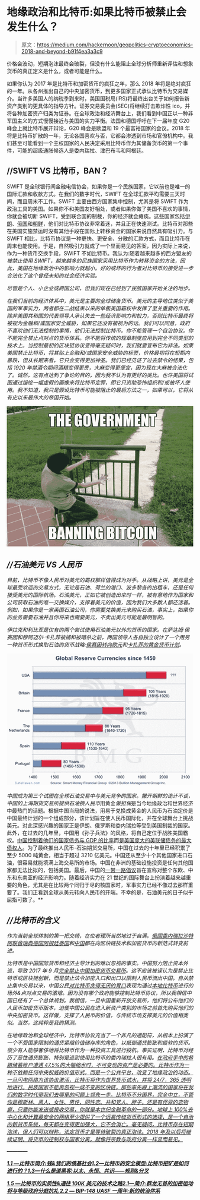 # 地缘政治和比特币:如果比特币被禁止会发生什么？

> 原文：<https://medium.com/hackernoon/geopolitics-cryptoeconomics-2018-and-beyond-b91f4ea3a3c9>

价格会波动，短期泡沫最终会破裂，但没有什么能阻止全球分析师重新评估和想象货币的真正定义是什么，或者可能是什么。

如果你认为 2017 年是比特币和加密货币的疯狂之年，那么 2018 年将是绝对疯狂的一年。从各州推出自己的中央加密货币，到更多国家正式承认比特币为交易媒介。当许多美国人的纳税季到来时，美国国税局(IRS)将最终出台关于如何报告新资产类别的更具体的指导方针。证券交易委员会(SEC)将继续打击欺诈性 ico，并将各种加密资产归类为证券。在全球政治和经济舞台上，我们看到中国正以一种非军国主义的方式慢慢接近与美国的实力平衡。法国和德国呼吁在下一届年度 G20 峰会上就比特币展开辩论，G20 峰会是欧盟和 19 个最富裕国家的会议。2018 年将是比特币扩散的一年，无论各国喜欢与否，它都会渗透到市场和官僚机构中。我们甚至可能看到一个主权国家的人民决定采用比特币作为其储备货币的第一个事件，可能的超级通胀候选人是委内瑞拉、津巴布韦和阿根廷。

## //SWIFT VS 比特币，BAN？

SWIFT 是全球银行间金融电信协会，如果你是一个民族国家，它以前也是唯一的国际汇款和收款方式。在我们的数字时代，SWIFT 在全球汇款平均需要三天时间，而且周末不工作。SWIFT 主要由西方国家集中控制，尤其是将 SWIFT 作为政治工具的美国。如果你不和美国友好相处，或者如果你做了美国不喜欢的事情，你就会被切断 SWIFT，受到联合国的制裁，你的经济就会瘫痪。这些国家包括[伊朗](https://www.financemagnates.com/cryptocurrency/news/government-iran-preparing-adopt-bitcoin-use-inside-country/)、[俄国](https://www.coindesk.com/russias-government-test-blockchain-land-registry-system/)和[朝鲜](https://www.fireeye.com/blog/threat-research/2017/09/north-korea-interested-in-bitcoin.html)，他们对比特币协议非常着迷，并且正在快速测试。比特币对那些在美国实施禁运时没有其他手段在国际上转移资金的国家来说自然具有吸引力。与 SWIFT 相比，比特币协议是一种更快、更安全、分散的汇款方式，而且比特币在周末也能使用。于是，自然吸引力就成了一个显而易见的答案，因为实际上来说，作为一种货币交换手段，SWIFT 不如比特币。我认为:随着越来越多的西方盟友的*被禁止使用 SWIFT，越来越多的民族国家采用比特币作为转移资金的方法，因此，美国在地缘政治中的影响力就越小。好的或坏的行为者对比特币的接受进一步合法化了这个曾经未知的社会经济实验。*

*尽管是个人、小企业或跨国公司，但我们现在已经到了民族国家开始关注的地步。*

*在我们当前的经济体系中，美元是主要的全球储备货币。美元的主导地位类似于美国的军事实力，两者都在二战结束以来的单极美国霸权中发挥了至关重要的作用。除非美国共和国的代表领导人承认失去一些经济影响力和权力，否则比特币最终将被视为金融和/或国家安全威胁，如果它还没有被视为的话。我们可以同意，政府不喜欢他们无法控制的事情，他们无法控制比特币。你不能管理一个自治协议。你不能完全禁止点对点的货币体系。你不能将传统的规章制度应用到完全不同类型的技术上。当控制最初的区块链协议变得毫无疑问时，我们就要宣布它为非法。如果美国禁止比特币，将其贴上金融和/或国家安全威胁的标签，价格最初将在短期内暴跌，但从长期来看，它只会变得更加神圣。我们已经见证了过去禁令的结果，包括 1920 年禁酒令期间酒精变得更贵，大麻变得更便宜，因为现在大麻被合法化了。诚然，这有点达到了争论的目的，因为我不认为有更好的类比。也许美国将试图通过描绘一幅虚假的画像来将比特币定罪，即它只资助恐怖组织和/或被坏人使用。我不知道，我只是假设比特币可能被阻止的最后方法之一，如果可以，它将从有史以来最伟大的帝国开始。*

*![](img/7ccc0362fb35c4454b0c15031fc7b764.png)*

## *//石油美元 VS 人民币*

*目前，比特币不像人民币对美元的霸权那样值得成为对手。从战略上讲，美元是全球最受欢迎的交易方式，无论是石油、荷兰的港口、波多黎各的出租车，还是任何接受美元的国际机场。石油美元，正如它被创造出来时一样，被有意地作为国家和公司获取石油的唯一交换媒介，*支撑着美元*的价值，因为我们大多数人都还活着。例如，如果你是一家英国石油公司，你需要兑换美元来购买石油，事实上，如果你的业务需要石油并且你将来也需要美元，不卖出美元可能是最明智的。*

*伊拉克和利比亚是仅有的两个尝试使用石油美元以外的货币的国家。在萨达姆·侯赛因和穆阿迈尔·卡扎菲被捕和被暗杀之前，两国领导人各自独立设计了一个用另一种货币形式换取石油的货币战略:[侯赛因转向欧元](https://www.theguardian.com/business/2003/feb/16/iraq.theeuro)和[卡扎菲的黄金货币计划](https://www.foreignpolicyjournal.com/2016/01/06/new-hillary-emails-reveal-true-motive-for-libya-intervention/)。*

*![](img/e640ca037dd2f9c1bc2e6d7d756621d2.png)*

*中国成为第三个试图在全球石油交易中与美元竞争的国家。撇开朝鲜的诡计不谈，中国的上海期货交易所提供石油换人民币*用黄金*做担保*是当今地缘政治和世界经济中最热门的话题。根据中国当局的说法，用易于兑换成黄金的人民币为石油定价是中国最终计划的一个组成部分，该计划旨在使人民币国际化，并在全球舞台上挑战美元。对此深感兴趣的国家正是伊朗、俄罗斯和委内瑞拉等受到美国制裁的国家。此外，在过去的几年里，中国用《孙子兵法》的风格，将自己定位于战胜美国霸权。[中国控制着他们的国家债务与 GDP 的比率](/@KeratiChop/introduction-to-bitcoin-money-our-debt-based-society-2b74ec0f56c7)而[是美国庞大的美联储债务的最大债权人](http://money.cnn.com/2017/08/16/investing/china-us-debt-treasuries/index.html)。为了最终推出人民币-石油期货交易所，中国在过去的十年里已经积累了至少 5000 吨黄金，相当于超过 3210 亿美元。中国还从至少十个其他国家进口石油，很容易就能填满上海交易所的市场。中国在非洲的基础设施投资是任何其他国家都无法比拟的，包括美国。最后，中国的[一带一路倡议](https://www.google.com/search?q=one+belt+one+road+initiative&oq=one+belt+one+road+ini&aqs=chrome.0.0j69i57j0l4.2247j0j7&sourceid=chrome&ie=UTF-8)旨在宣称对整个东欧、中东和东南亚的经济影响力。随着经济实力在 21 世纪的国际舞台上扮演着越来越重要的角色，尤其是在比较两个同归于尽的核国家时，军事实力已经不像过去那样重要了。我们正看到全球从美元转向人民币的开端。不幸的是，石油美元的日子似乎屈指可数了。**

## *//比特币的含义*

*作为当前全球体制的第一把交椅，在位者理所当然地过于自满。[俄国](https://techcrunch.com/2017/10/15/russia-may-soon-issue-its-own-official-blockchain-based-currency-the-cryptoruble/)[委内瑞拉](https://www.npr.org/sections/thetwo-way/2017/12/04/568299704/venezuela-will-create-new-petro-cryptocurrency-president-maduro-says)[沙特](https://cointelegraph.com/news/saudi-arabias-idb-plans-blockchain-financial-project)[阿联酋](http://gulfnews.com/news/uae/government/dubai-launches-blockchain-strategy-to-become-paperless-by-2020-1.1907790)[瑞典](https://cointelegraph.com/news/sweden-officially-started-using-blockchain-to-register-land-and-properties)[德国](https://decentralize.today/mapping-out-the-blockchain-ecosystem-in-germany-in-2017-86e4cd1432ba)[阿根廷](https://www.bloomberg.com/news/articles/2017-11-02/argentina-s-biggest-futures-market-plans-to-join-bitcoin-party)[泰国](/power-ledger/power-ledger-signs-agreement-with-bcpg-to-bring-distributed-renewable-energy-trading-to-thailand-cd68d09c23ac)和[中国](https://neo.org/)都在向区块链技术和加密货币的新范式转变前进。*

*比特币是中国国际货币和经济主导计划的难以忽视的事实。中国努力阻止资本外逃，导致 2017 年 9 月[完全禁止中国加密货币交易所](https://www.ccn.com/btcc-chief-bobby-lee-on-segwit2x-and-the-chinese-bitcoin-exchange-ban/)。这不应该被误认为是禁止比特币或区块链创新，而是禁止法令加密入口和出口以限制人民币流出中国。自从禁止集中交易以来，中国公民[对比特币贪得无厌的胃口](http://www.newsbtc.com/2017/09/25/chinas-localbitcoins-sets-time-trading-volume-record/)表现为通过[本地比特币](https://localbitcoins.com/)进行的场外&点对点交易的激增。因为没有哪个政府能够控制比特币协议，所以我相信中国已经有了一个总体规划。我相信，一旦中国重新开放交易所，他们将公布他们的人民币加密货币版本，迫使中国公民在进入新资产类别的市场之前首先购买他们的中央加密货币。这样做，支撑了人民币的价值，与传统市场支撑美元的价值相类似。当然，这纯粹是我的猜测。*

*在地缘政治和全球经济中，比特币协议充当了一个非凡的通配符，从根本上扮演了一个不受国家限制的通货紧缩价值储存库的角色，以抵御通货膨胀和疲软的货币。很少有人能够奢侈地将比特币作为一种投资工具进行投机。事实证明，比特币对经历了恶性通货膨胀、特别是逃到使用比特币的委内瑞拉人很有用。[在政府手中的希腊储蓄账户遭遇 47.5%的大幅缩水时，不可变现的资产是必要的。比特币作为一种不依赖任何中央权威的价值形式，而是一个公共平台，改变了地缘政治的动态。一旦闪电网络为该协议激活，比特币将作为世界货币试水，并将 24/7，365 透明地进行。民族国家不能再忽视一成不变的区块链，那些率先跟上潮流的国家将在我们的数字时代带我们去哪里的问题上领先一步。比特币不分国界，完全中立，不管你是穆斯林、黑人、女性、男性、同性恋、共和党人、胖子，还是有怪异的恋物癖，只要你能发送或接收交易，你就是本世纪*金融革命的一部分。地球上 100%去中心化和计算最安全的网络至少提供了一个远离传统货币形式的选择，是一个自治的新货币系统，每天都在变得更加强大，它不会消亡。毫无疑问，比特币存在短期泡沫，但人们可以辩称，法定货币才是等待破裂的真正泡沫。2018 年及以后将继续证明，将货币的控制权与国家分离，就像将宗教与政府分离一样显而易见。*](https://www.usatoday.com/story/money/business/2013/07/29/bank-of-cyprus-depositors-lose-savings/2595837/)*

***————***

**[*1.1 —比特币简介:钱&我们的债基社会*](/@KeratiChop/introduction-to-bitcoin-money-our-debt-based-society-2b74ec0f56c7)[](/@KeratiChop/a-new-asset-class-blockchain-technology-cryptocurrency-73abd75f8109)[*1.2—比特币的安全模型:比特币挖矿是如何进行的？*](/hackernoon/a-new-asset-class-blockchain-technology-cryptocurrency-73abd75f8109)[*1.3—什么是道黑客:以太、永恒、共识——规则&分叉*](/social-club/down-the-rabbit-hole-ethereum-immutability-consensus-rule-forks-e9fa8faa9e07)**

**[*1.5 —比特币的实质性&通往 100K 美元的技术之路*](https://hackernoon.com/bitcoins-substantive-technical-road-to-100k-2637b899ffc5)[*2.1—简介:群龙无首的加密运动将与等级政府*](https://hackernoon.com/introduction-leaderless-crypto-movement-will-rival-hierarchical-governments-1c93afec3066)[*分庭抗礼 2.2 — BIP-148 UASF 一周年:新的统治体系*](https://hackernoon.com/bip-148-uasf-first-year-anniversary-a-new-system-of-governance-223907ec298b)**